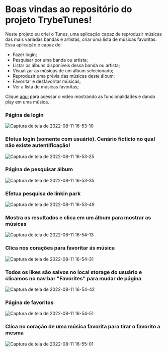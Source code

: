 # Boas vindas ao repositório do projeto TrybeTunes!

Neste projeto eu criei o Tunes, uma aplicação capaz de reproduzir músicas das mais variadas bandas e artistas, criar uma lista de músicas favoritas. Essa aplicação é capaz de:

  - Fazer login;
  - Pesquisar por uma banda ou artista;
  - Listar os álbuns disponíveis dessa banda ou artista;
  - Visualizar as músicas de um álbum selecionado;
  - Reproduzir uma prévia das músicas deste álbum;
  - Favoritar e desfavoritar músicas;
  - Ver a lista de músicas favoritas;


Clique
<a target="_blank" href="https://www.linkedin.com/posts/ezequiel-verissimo_react-css-vqv-activity-6859653280285421568-iZ7X?utm_source=linkedin_share&utm_medium=member_desktop_web">aqui<a/>
para acessar o vídeo mostrando as funcionalidades e dando play em uma música.


### Página de login
![Captura de tela de 2022-08-11 16-53-10](https://user-images.githubusercontent.com/87549523/184232239-27d9a123-ceba-40a3-95b6-b3b06639d228.png)
### Efetua login (somente com usuário). Cenário fictício no qual não existe autentificação!
![Captura de tela de 2022-08-11 16-53-25](https://user-images.githubusercontent.com/87549523/184232267-e9f7211d-0b7f-4a55-8000-7f6086e92840.png)
### Página de pesquisar álbum
![Captura de tela de 2022-08-11 16-53-35](https://user-images.githubusercontent.com/87549523/184232282-322c92e8-a550-4ec7-b8fd-f842390d08b0.png)
### Efetua pesquisa de linkin park
![Captura de tela de 2022-08-11 16-53-49](https://user-images.githubusercontent.com/87549523/184232298-4888b090-2b3e-4f11-a0af-40c114b84b77.png)
### Mostra os resultados e clica em um álbum para mostrar as músicas
![Captura de tela de 2022-08-11 16-54-13](https://user-images.githubusercontent.com/87549523/184232316-2594ba60-f917-4542-84b8-3ba40dacdef7.png)
### Clica nos corações para favoritar ás música
![Captura de tela de 2022-08-11 16-54-31](https://user-images.githubusercontent.com/87549523/184232332-2e9f9bff-cb27-4bfc-ae66-1267ffdd2773.png)
### Todos os likes são salvos no local storage do usuário e clicamos no nav bar "Favorites" para mudar de página
![Captura de tela de 2022-08-11 16-54-42](https://user-images.githubusercontent.com/87549523/184232350-add5471e-ab4d-444b-a9ac-c3a76f5b42a5.png)
### Página de favoritos
![Captura de tela de 2022-08-11 16-54-51](https://user-images.githubusercontent.com/87549523/184232362-e0191167-2d7b-4bb5-a028-bc6e8dedb993.png)
### Clica no coração de uma música favorita para tirar o favorito a mesma
![Captura de tela de 2022-08-11 16-55-01](https://user-images.githubusercontent.com/87549523/184232383-05eec2fe-87ed-4336-bbcf-b22bd0955663.png)
